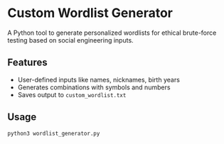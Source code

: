 # Custom Wordlist Generator

A Python tool to generate personalized wordlists for ethical brute-force testing based on social engineering inputs.

## Features
- User-defined inputs like names, nicknames, birth years
- Generates combinations with symbols and numbers
- Saves output to `custom_wordlist.txt`

## Usage

```bash
python3 wordlist_generator.py
